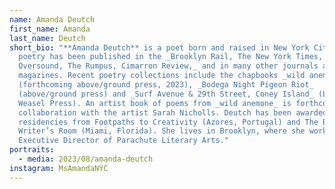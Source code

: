 ```yaml
---
name: Amanda Deutch
first_name: Amanda
last_name: Deutch
short_bio: "**Amanda Deutch** is a poet born and raised in New York City. Her
  poetry has been published in the _Brooklyn Rail, The New York Times,
  Oversound, The Rumpus, Cimarron Review,_ and in many other journals and
  magazines. Recent poetry collections include the chapbooks _wild anemone_
  (forthcoming above/ground press, 2023), _Bodega Night Pigeon Riot_
  (above/ground press) and _Surf Avenue & 29th Street, Coney Island_ (Least
  Weasel Press). An artist book of poems from _wild anemone_ is forthcoming in
  collaboration with the artist Sarah Nicholls. Deutch has been awarded
  residencies from Footpaths to Creativity (Azores, Portugal) and The Betsy
  Writer’s Room (Miami, Florida). She lives in Brooklyn, where she works as the
  Executive Director of Parachute Literary Arts."
portraits:
  - media: 2023/08/amanda-deutch
instagram: MsAmandaNYC
---
```

